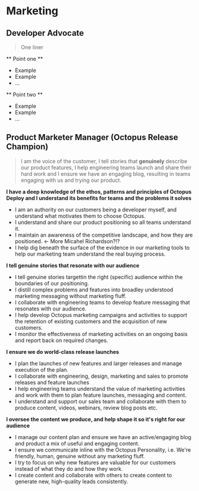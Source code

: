 # Marketing

## Developer Advocate

> One liner

** Point one **

* Example
* Example
* ...

** Point two **

* Example
* Example
* ...

## Product Marketer Manager (Octopus Release Champion)

> I am the voice of the customer, I tell stories that **genuinely** describe our product features, I help engineering teams launch and share their hard work and I ensure we have an engaging blog, resulting in teams engaging with us and trying our product.

**I have a deep knowledge of the ethos, patterns and principles of Octopus Deploy and I understand its benefits for teams and the problems it solves**

* I am an authority on our customers being a developer myself, and understand what motivates them to choose Octopus.
* I understand and share our product positioning so all teams understand it.
* I maintain an awareness of the competitive landscape, and how they are positioned. <- More Micahel Richardson?!?
* I help dig beneath the surface of the evidence in our marketing tools to help our marketing team understand the real buying process.

**I tell genuine stories that resonate with our audience**

* I tell genuine stories targettin the right (specific) audience within the boundaries of our positioning.
* I distill complex problems and features into broadley understood marketing messaging without marketing fluff.
* I collaborate with engineering teams to develop feature messaging that resonates with our audience.
* I help develop Octopus marketing campaigns and activities to support the retention of existing customers and the acquisition of new customers.
* I monitor the effectiveness of marketing activities on an ongoing basis and report back on required changes.

**I ensure we do world-class release launches**

* I plan the launches of new features and larger releases and manage execution of the plan.
* I collaborate with engineering, design, marketing and sales to promote releases and feature launches
* I help engineering teams understand the value of marketing activities and work with them to plan feature launches, messaging and content.
* I understand and support our sales team and collaborate with them to produce content, videos, webinars, review blog posts etc.

**I oversee the content we produce, and help shape it so it's right for our audience** 

* I manage our content plan and ensure we have an active/engaging blog and product a mix of useful and engaging content. 
* I ensure we communicate inline with the Octopus Personality, i.e. We're friendly, human, genuine without any marketing fluff.
* I try to focus on why new features are valuable for our customers instead of what they do and how they work.
* I create content and collaborate with others to create content to generate new, high-quality leads consistently.
